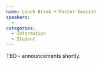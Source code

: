 ```yaml
---
name: Lunch Break + Poster Session
speakers:
  - 
categories:
  - Information
  - Student
---
```


TBD - announcements shortly.